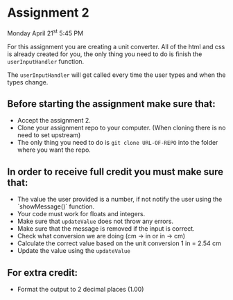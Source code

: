 # Assignment 2

Monday April 21<sup>st</sup> 5:45 PM

For this assignment you are creating a unit converter. All of the html and css is already created for you, the only thing you need to do is finish the `userInputHandler` function.

The `userInputHandler` will get called every time the user types and when the types change.

## Before starting the assignment make sure that:
<ul>
    <li>Accept the assignment 2.</li>
    <li>Clone your assignment repo to your computer. (When cloning there is no need to set upstream)</li>
    <li>The only thing you need to do is <code>git clone URL-OF-REPO</code> into the folder where you want the repo.</li>
</ul>

## In order to receive full credit you must make sure that:
<ul>
    <li>The value the user provided is a number, if not notify the user using the `showMessage()` function.</li>
    <li>Your code must work for floats and integers.</li>
    <li>Make sure that <code>updateValue</code> does not throw any errors.</li>
    <li>Make sure that the message is removed if the input is correct.</li>
    <li>Check what conversion we are doing (cm -> in or in -> cm)</li>
    <li>Calculate the correct value based on the unit conversion 1 in = 2.54 cm</li>
    <li>Update the value using the <code>updateValue</code></li>
</ul>

## For extra credit:
 <ul>
    <li>Format the output to 2 decimal places (1.00)
 </ul>